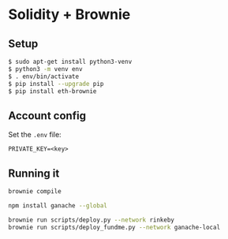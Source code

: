 # Solidity + Brownie

## Setup

```bash
$ sudo apt-get install python3-venv
$ python3 -m venv env
$ . env/bin/activate
$ pip install --upgrade pip
$ pip install eth-brownie
```

## Account config

Set the `.env` file:

```env
PRIVATE_KEY=<key>
```

## Running it

```bash
brownie compile
```

```bash
npm install ganache --global
```

```bash
brownie run scripts/deploy.py --network rinkeby
brownie run scripts/deploy_fundme.py --network ganache-local
```
